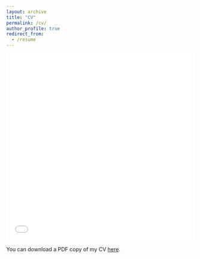 ```yaml
---
layout: archive
title: "CV"
permalink: /cv/
author_profile: true
redirect_from:
  - /resume
---
```


<iframe src="/files/CV/GX_CV.pdf" width="100%" height="500" frameborder="no" border="0" marginwidth="0" marginheight="0"></iframe>

You can download a PDF copy of my CV [here](/files/CV/GX_CV.pdf).
